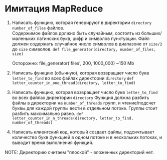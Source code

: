 # Имитация MapReduce
1. Написать функцию, которая генерируют в директории `directory` `number_of_files` файлов.   
Содержимое файлов должно быть случайным, состоять из больших/маленьких латинских букв, цифр и символов пунктуации.
Файл должен содержать случайное число символов в диапазоне от `size/2` до `size` символов.
`def file_generator(directory, number_of_files, size)`

    Осторожно: file_generator('files', 200, 1000_000) ~150 Mb

2. Написать функцию (обычную), которая возвращает число букв `letter_to_find` во всех файлах директории `directory`
`def letter_counter_in_one_thread(directory, letter_to_find)`

3. Написать функцию, которая возвращает число букв `letter_to_find` во всех файлах директории `directory`
Функция должна разбить файлы в директории на `number_of_threads` групп, и чтение/подсчет буквы для каждой группы вести в отдельном потоке.
Группы стоит разбить максимально равно.
`def letter_counter_in_n_threads(directory, letter_to_find, number_of_threads)`

4. Написать клиентский код, который создает файлы, подсичтывает количество букв функцией в одном потоке и в нескольких потоках, и выводит время выполнения функций.

NOTE: Директорию считаем "плоской" - вложенных директорий нет.